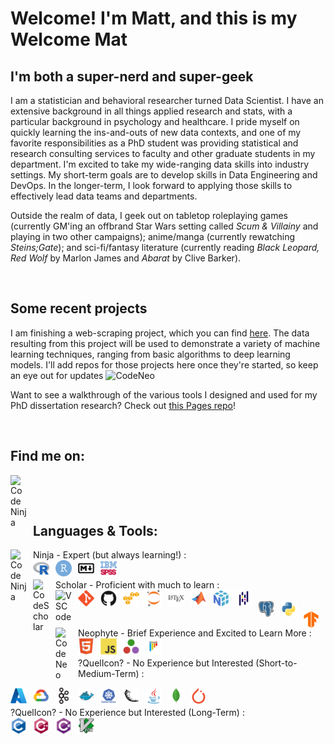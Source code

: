 # Welcome! I'm Matt, and this is my Welcome Mat

## I'm both a super-nerd and super-geek

I am a statistician and behavioral researcher turned Data Scientist. I have an extensive background in all things applied research and stats, with a particular background in psychology and healthcare. I pride myself on quickly learning the ins-and-outs of new data contexts, and one of my favorite responsibilities as a PhD student was providing statistical and research consulting services to faculty and other graduate students in my department. I'm excited to take my wide-ranging data skills into industry settings. My short-term goals are to develop skills in Data Engineering and DevOps. In the longer-term, I look forward to applying those skills to effectively lead data teams and departments.

Outside the realm of data, I geek out on tabletop roleplaying games (currently GM'ing an offbrand Star Wars setting called _Scum & Villainy_ and playing in two other campaigns); anime/manga (currently rewatching _Steins;Gate_); and sci-fi/fantasy literature (currently reading _Black Leopard, Red Wolf_ by Marlon James and _Abarat_ by Clive Barker).

<br>

## Some recent projects

I am finishing a web-scraping project, which you can find <a href="https://github.com/multach87/Web_Scraping">here</a>. The data resulting from this project will be used to demonstrate a variety of machine learning techniques, ranging from basic algorithms to deep learning models. I'll add repos for those projects here once they're started, so keep an eye out for updates <img alt="CodeNeo" width="26px" src="https://emojipedia-us.s3.dualstack.us-west-1.amazonaws.com/thumbs/120/whatsapp/224/nerd-face_1f913.png" style="padding-right:10px;" /> 


Want to see a walkthrough of the various tools I designed and used for my PhD dissertation research? Check out <a href="https://multach87.github.io/Robust_Lasso_ElasticNet/">this Pages repo</a>!

<br>

## Find me on:

[<img align="left" alt="CodeNinja" width="26px" src="https://www.pngfind.com/pngs/m/101-1013043_download-linkedin-logo-round-png-transparent-png.png" style="padding-right:10px;" />](https://www.linkedin.com/in/mdmultach/)
&nbsp;&nbsp;

<br>


## Languages & Tools:

Ninja - Expert (but always learning!) <img align="left" alt="CodeNinja" width="26px" src="https://www.emojirequest.com/images/NinjaEmoji.jpg" style="padding-right:10px;" /> :  
<img align="left" alt="R" width="26px" src="https://raw.githubusercontent.com/devicons/devicon/master/icons/r/r-original.svg" style="padding-right:10px;" />&nbsp;&nbsp;
<img align="left" alt="RStudio" width="26px" src="https://raw.githubusercontent.com/devicons/devicon/master/icons/rstudio/rstudio-original.svg" style="padding-right:10px;" />&nbsp;&nbsp;
<img align="left" alt="Markdown" width="26px" src="https://raw.githubusercontent.com/devicons/devicon/master/icons/markdown/markdown-original.svg" style="padding-right:10px;" />&nbsp;&nbsp;
<img align="left" alt="spss" width="26px" src="https://raw.githubusercontent.com/devicons/devicon/master/icons/spss/spss-original.svg" style="padding-right:10px;" />&nbsp;&nbsp;



Scholar - Proficient with much to learn <img align="left" alt="CodeScholar" width="26px" src="https://grid.gograph.com/nerd-emoji-with-graduation-hat-eps-vector_gg121965562.jpg" style="padding-right:10px;" /> :  
<img align="left" alt="VSCode" width="26px" src="https://cdn.jsdelivr.net/gh/devicons/devicon/icons/vscode/vscode-original.svg" style="padding-right:10px;" />&nbsp;&nbsp;
<img align="left" alt="Git" width="26px" src="https://raw.githubusercontent.com/devicons/devicon/master/icons/git/git-original.svg" style="padding-right:10px;" />&nbsp;&nbsp;
<img align="left" alt="GitHub" width="26px" src="https://raw.githubusercontent.com/devicons/devicon/master/icons/github/github-original.svg" style="padding-right:10px;" />&nbsp;&nbsp;
<img align="left" alt="AWS" width="26px" src="https://raw.githubusercontent.com/devicons/devicon/master/icons/amazonwebservices/amazonwebservices-original.svg" style="padding-right:10px;" />&nbsp;&nbsp;
<img align="left" alt="jupyter" width="26px" src="https://raw.githubusercontent.com/devicons/devicon/master/icons/jupyter/jupyter-original.svg" style="padding-right:10px;" />&nbsp;&nbsp;
<img align="left" alt="LaTeX" width="26px" src="https://raw.githubusercontent.com/devicons/devicon/master/icons/latex/latex-original.svg" style="padding-right:10px;" />&nbsp;&nbsp;
<img align="left" alt="matlab" width="26px" src="https://raw.githubusercontent.com/devicons/devicon/master/icons/matlab/matlab-original.svg" style="padding-right:10px;" />&nbsp;&nbsp;
<img align="left" alt="numpy" width="26px" src="https://raw.githubusercontent.com/devicons/devicon/master/icons/numpy/numpy-original.svg" style="padding-right:10px;" />&nbsp;&nbsp;
<img align="left" alt="pandas" width="26px" src="https://raw.githubusercontent.com/devicons/devicon/master/icons/pandas/pandas-original.svg" style="padding-right:10px;" />&nbsp;&nbsp;
<img align="left" alt="postgreSQL" width="26px" src="https://raw.githubusercontent.com/devicons/devicon/master/icons/postgresql/postgresql-original.svg" style="padding-right:10px;" />&nbsp;&nbsp;
<img align="left" alt="python" width="26px" src="https://raw.githubusercontent.com/devicons/devicon/master/icons/python/python-original.svg" style="padding-right:10px;" />&nbsp;&nbsp;
<img align="left" alt="tensorflow" width="26px" src="https://raw.githubusercontent.com/devicons/devicon/master/icons/tensorflow/tensorflow-original.svg" style="padding-right:10px;" />&nbsp;&nbsp;



Neophyte - Brief Experience and Excited to Learn More <img align="left" alt="CodeNeo" width="26px" src="https://emojipedia-us.s3.dualstack.us-west-1.amazonaws.com/thumbs/120/whatsapp/224/nerd-face_1f913.png" style="padding-right:10px;" /> :  
<img align="left" alt="HTML5" width="26px" src="https://raw.githubusercontent.com/devicons/devicon/master/icons/html5/html5-original.svg" style="padding-right:10px;" />&nbsp;&nbsp; 
<img align="left" alt="javascript" width="26px" src="https://raw.githubusercontent.com/devicons/devicon/master/icons/javascript/javascript-original.svg" style="padding-right:10px;" />&nbsp;&nbsp;
<img align="left" alt="julia" width="26px" src="https://raw.githubusercontent.com/devicons/devicon/master/icons/julia/julia-original.svg" style="padding-right:10px;" />&nbsp;&nbsp;
<img align="left" alt="pytest" width="26px" src="https://raw.githubusercontent.com/devicons/devicon/master/icons/pytest/pytest-original.svg" style="padding-right:10px;" />&nbsp;&nbsp;

  


?QuelIcon? - No Experience but Interested (Short-to-Medium-Term) :  

<img align="left" alt="Azure" width="26px" src="https://raw.githubusercontent.com/devicons/devicon/master/icons/azure/azure-original.svg" style="padding-right:10px;" />&nbsp;&nbsp;
<img align="left" alt="Azure" width="26px" src="https://raw.githubusercontent.com/devicons/devicon/master/icons/googlecloud/googlecloud-original.svg" style="padding-right:10px;" />&nbsp;&nbsp;
<img align="left" alt="Kafka" width="26px" src="https://raw.githubusercontent.com/devicons/devicon/master/icons/apachekafka/apachekafka-original.svg" style="padding-right:10px;" />&nbsp;&nbsp;
<img align="left" alt="docker" width="26px" src="https://raw.githubusercontent.com/devicons/devicon/master/icons/docker/docker-original.svg" style="padding-right:10px;" />&nbsp;&nbsp;
<img align="left" alt="kubernetes" width="26px" src="https://raw.githubusercontent.com/devicons/devicon/master/icons/kubernetes/kubernetes-plain-wordmark.svg" style="padding-right:10px;" />&nbsp;&nbsp;
<img align="left" alt="flask" width="26px" src="https://raw.githubusercontent.com/devicons/devicon/master/icons/flask/flask-original.svg" style="padding-right:10px;" />&nbsp;&nbsp;
<img align="left" alt="java" width="26px" src="https://raw.githubusercontent.com/devicons/devicon/master/icons/java/java-original.svg" style="padding-right:10px;" />&nbsp;&nbsp;
<img align="left" alt="MongoDB" width="26px" src="https://raw.githubusercontent.com/devicons/devicon/master/icons/mongodb/mongodb-original.svg" style="padding-right:10px;" />&nbsp;&nbsp;
<img align="left" alt="pytorch" width="26px" src="https://raw.githubusercontent.com/devicons/devicon/master/icons/pytorch/pytorch-original.svg" style="padding-right:10px;" />&nbsp;&nbsp;



?QuelIcon? - No Experience but Interested (Long-Term) :  
<img align="left" alt="C" width="26px" src="https://raw.githubusercontent.com/devicons/devicon/master/icons/c/c-original.svg" style="padding-right:10px;" />&nbsp;&nbsp;
<img align="left" alt="Cpp" width="26px" src="https://raw.githubusercontent.com/devicons/devicon/master/icons/cplusplus/cplusplus-original.svg" style="padding-right:10px;" />&nbsp;&nbsp;
<img align="left" alt="Csharp" width="26px" src="https://raw.githubusercontent.com/devicons/devicon/master/icons/csharp/csharp-original.svg" style="padding-right:10px;" />&nbsp;&nbsp;
<img align="left" alt="vim" width="26px" src="https://raw.githubusercontent.com/devicons/devicon/master/icons/vim/vim-original.svg" style="padding-right:10px;" />&nbsp;&nbsp;




